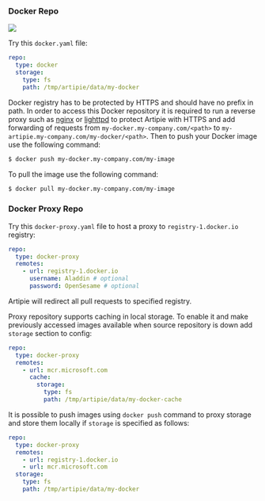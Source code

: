 ### Docker Repo

![](https://github.com/artipie/artipie/workflows/Proof::docker/badge.svg)

Try this `docker.yaml` file:

```yaml
repo:
  type: docker
  storage:
    type: fs
    path: /tmp/artipie/data/my-docker
```

Docker registry has to be protected by HTTPS and should have no prefix in path.
In order to access this Docker repository it is required to run a reverse proxy such as
[nginx](https://nginx.org/) or [lighttpd](https://www.lighttpd.net/) to protect Artipie
with HTTPS and add forwarding of requests from `my-docker.my-company.com/<path>` to
`my-artipie.my-company.com/my-docker/<path>`.
Then to push your Docker image use the following command:

```bash
$ docker push my-docker.my-company.com/my-image
```

To pull the image use the following command:

```bash
$ docker pull my-docker.my-company.com/my-image
```

### Docker Proxy Repo

Try this `docker-proxy.yaml` file to host a proxy to `registry-1.docker.io` registry:

```yaml
repo:
  type: docker-proxy
  remotes:
    - url: registry-1.docker.io
      username: Aladdin # optional
      password: OpenSesame # optional
```

Artipie will redirect all pull requests to specified registry.

Proxy repository supports caching in local storage.
To enable it and make previously accessed images available when source repository is down 
add `storage` section to config:

```yaml
repo:
  type: docker-proxy
  remotes:
    - url: mcr.microsoft.com
      cache:
        storage:
          type: fs
          path: /tmp/artipie/data/my-docker-cache
```

It is possible to push images using `docker push` command to proxy storage
and store them locally if `storage` is specified as follows:

```yaml
repo:
  type: docker-proxy
  remotes:
    - url: registry-1.docker.io
    - url: mcr.microsoft.com
  storage:
    type: fs
    path: /tmp/artipie/data/my-docker
```
